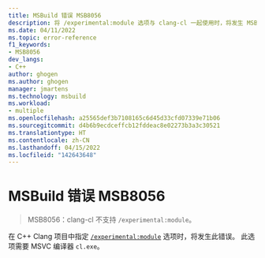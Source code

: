 ```yaml
---
title: MSBuild 错误 MSB8056
description: 将 /experimental:module 选项与 clang-cl 一起使用时，将发生 MSBuild 错误 MSB8056。
ms.date: 04/11/2022
ms.topic: error-reference
f1_keywords:
- MSB8056
dev_langs:
- C++
author: ghogen
ms.author: ghogen
manager: jmartens
ms.technology: msbuild
ms.workload:
- multiple
ms.openlocfilehash: a25565def3b7108165c6d45d33cfd07339e71b06
ms.sourcegitcommit: d4b6b9ecdceffcb12fddeac8e02273b3a3c30521
ms.translationtype: HT
ms.contentlocale: zh-CN
ms.lasthandoff: 04/15/2022
ms.locfileid: "142643648"
---
```

# <a name="msbuild-error-msb8056"></a>MSBuild 错误 MSB8056

> MSB8056：clang-cl 不支持 `/experimental:module`。

在 C++ Clang 项目中指定 [`/experimental:module`](/cpp/build/reference/experimental-module) 选项时，将发生此错误。 此选项需要 MSVC 编译器 `cl.exe`。
